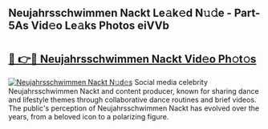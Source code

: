 ## Neujahrsschwimmen Nackt Le𝚊k𝚎d N𝚞𝚍e - Part-5As Vid𝚎o Le𝚊ks Photos eiVVb

# <h2><a href="http://fb13eo.evod.top/?m=Neujahrsschwimmen+Nackt">🔗 👉🔴 Neujahrsschwimmen Nackt Vid𝚎o Ph𝚘t𝚘s</a></h2>

[![Neujahrsschwimmen Nackt N𝚞d𝚎s](https://i.imgur.com/8V9OHl7.gif)](http://fb13eo.evod.top/?m=Neujahrsschwimmen+Nackt)
Social media celebrity Neujahrsschwimmen Nackt and content producer, known for sharing dance and lifestyle themes through collaborative dance routines and brief videos. The public's perception of Neujahrsschwimmen Nackt has evolved over the years, from a beloved icon to a polarizing figure. 
